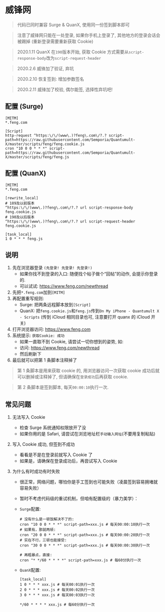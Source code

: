 # 威锋网

> 代码已同时兼容 Surge & QuanX, 使用同一份签到脚本即可

> 注意了威锋网只能在一处登录, 如果你手机上登录了, 其他地方的登录会话会被踢掉 (重新登录需要重新获取 Cookie)

> 2020.1.11 QuanX 在`190`版本开始, 获取 Cookie 方式需要从`script-response-body`改为`script-request-header`

> 2020.2.6 威锋加了验证, 弃坑

> 2020.2.10 恢复签到: 增加参数签名

> 2020.2.11 威锋加了校验, 偶尔能签, 选择性弃坑吧!

## 配置 (Surge)

```properties
[MITM]
*.feng.com

[Script]
http-request ^https:\/\/(www\.)?feng\.com\/?.? script-path=https://raw.githubusercontent.com/Semporia/Quantumult-X/master/scripts/feng/feng.cookie.js
cron "10 0 0 * * *" script-path=https://raw.githubusercontent.com/Semporia/Quantumult-X/master/scripts/feng/feng.js
```

## 配置 (QuanX)

```properties
[MITM]
*.feng.com

[rewrite_local]
# 189及以前版本
^https:\/\/(www\.)?feng\.com\/?.? url script-response-body feng.cookie.js
# 190及以后版本
^https:\/\/(www\.)?feng\.com\/?.? url script-request-header feng.cookie.js

[task_local]
1 0 * * * feng.js
```

## 说明

1. 先在浏览器登录 `(先登录! 先登录! 先登录!)`
   - 如果你找不到登录的入口: 随便找个帖子做个“回帖”的动作, 会提示你登录的.
   - 可以试试: https://www.feng.com/newthread
2. 先把`*.feng.com`加到`[MITM]`
3. 再配置重写规则:
   - Surge: 把两条远程脚本放到`[Script]`
   - QuanX: 把`feng.cookie.js`和`feng.js`传到`On My iPhone - Quantumult X - Scripts` (传到 iCloud 相同目录也可, 注意要打开 quanx 的 iCloud 开关)
4. 打开浏览器访问: https://www.feng.com
5. 系统提示: `获取Cookie: 成功`
   - 如果一直取不到 Cookie, 请尝试一切你想到的姿势, 如:
   - 访问: https://www.feng.com/newthread
   - 然后刷新下
6. 最后就可以把第 1 条脚本注释掉了

> 第 1 条脚本是用来获取 cookie 的, 用浏览器访问一次获取 cookie 成功后就可以删掉或注释掉了, 但请确保在`登录成功`后再获取 cookie.

> 第 2 条脚本是签到脚本, 每天`00:00:10`执行一次.

## 常见问题

1. 无法写入 Cookie

   - 检查 Surge 系统通知权限放开了没
   - 如果你用的是 Safari, 请尝试在浏览地址栏`手动输入网址`(不要用复制粘贴)

2. 写入 Cookie 成功, 但签到不成功

   - 看看是不是在登录前就写入 Cookie 了
   - 如果是，请确保在登录成功后，再尝试写入 Cookie

3. 为什么有时成功有时失败

   - 很正常，网络问题，哪怕你是手工签到也可能失败（凌晨签到容易拥堵就容易失败）
   - 暂时不考虑代码级的重试机制，但咱有配置级的（暴力美学）：

   - `Surge`配置:

     ```properties
     # 没有什么是一顿饭解决不了的:
     cron "10 0 0 * * *" script-path=xxx.js # 每天00:00:10执行一次
     # 如果有，那就两顿:
     cron "20 0 0 * * *" script-path=xxx.js # 每天00:00:20执行一次
     # 实在不行，三顿也能接受:
     cron "30 0 0 * * *" script-path=xxx.js # 每天00:00:30执行一次

     # 再粗暴点，直接:
     cron "* */60 * * * *" script-path=xxx.js # 每60分执行一次
     ```

   - `QuanX`配置:

     ```properties
     [task_local]
     1 0 * * * xxx.js # 每天00:01执行一次
     2 0 * * * xxx.js # 每天00:02执行一次
     3 0 * * * xxx.js # 每天00:03执行一次

     */60 * * * * xxx.js # 每60分执行一次
     ```
